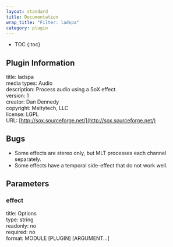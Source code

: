 ```yaml
---
layout: standard
title: Documentation
wrap_title: "Filter: ladspa"
category: plugin
---
```

* TOC
{:toc}

## Plugin Information

title: ladspa  
media types:
Audio  
description: Process audio using a SoX effect.  
version: 1  
creator: Dan Dennedy  
copyright: Meltytech, LLC  
license: LGPL  
URL: [http://sox.sourceforge.net/](http://sox.sourceforge.net/)  

## Bugs

* Some effects are stereo only, but MLT processes each channel separately.
* Some effects have a temporal side-effect that do not work well.


## Parameters

### effect

title: Options    
type: string  
readonly: no  
required: no  
format: MODULE [PLUGIN] [ARGUMENT...]  


